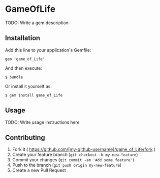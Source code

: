 # GameOfLife

TODO: Write a gem description

## Installation

Add this line to your application's Gemfile:

    gem 'game_of_Life'

And then execute:

    $ bundle

Or install it yourself as:

    $ gem install game_of_Life

## Usage

TODO: Write usage instructions here

## Contributing

1. Fork it ( https://github.com/[my-github-username]/game_of_Life/fork )
2. Create your feature branch (`git checkout -b my-new-feature`)
3. Commit your changes (`git commit -am 'Add some feature'`)
4. Push to the branch (`git push origin my-new-feature`)
5. Create a new Pull Request
